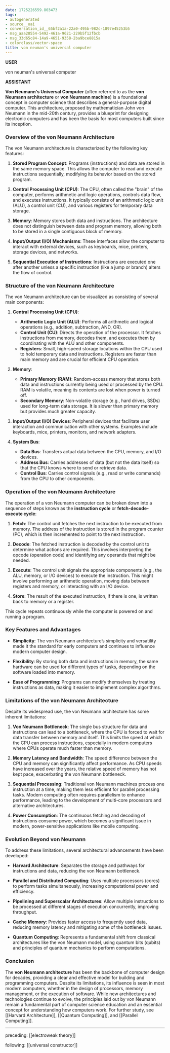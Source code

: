 ```yaml
---
date: 1725226559.803473
tags:
- autogenerated
- source__oai
- conversation_id__65bf2a1a-22a0-495b-982c-1897e45253b5
- msg_aaa28554-5492-461a-9621-229b5f12fbcb
- msg_33d65c84-14a9-4651-9358-2ba9bce8815a
- colorclass/vector-space
title: von neuman's universal computer
---
```


**USER**

von neuman's universal computer


**ASSISTANT**

**Von Neumann's Universal Computer** (often referred to as the **von Neumann architecture** or **von Neumann machine**) is a foundational concept in computer science that describes a general-purpose digital computer. This architecture, proposed by mathematician John von Neumann in the mid-20th century, provides a blueprint for designing electronic computers and has been the basis for most computers built since its inception.

### Overview of the von Neumann Architecture

The von Neumann architecture is characterized by the following key features:

1. **Stored Program Concept**: Programs (instructions) and data are stored in the same memory space. This allows the computer to read and execute instructions sequentially, modifying its behavior based on the stored program.

2. **Central Processing Unit (CPU)**: The CPU, often called the "brain" of the computer, performs arithmetic and logic operations, controls data flow, and executes instructions. It typically consists of an arithmetic logic unit (ALU), a control unit (CU), and various registers for temporary data storage.

3. **Memory**: Memory stores both data and instructions. The architecture does not distinguish between data and program memory, allowing both to be stored in a single contiguous block of memory.

4. **Input/Output (I/O) Mechanisms**: These interfaces allow the computer to interact with external devices, such as keyboards, mice, printers, storage devices, and networks.

5. **Sequential Execution of Instructions**: Instructions are executed one after another unless a specific instruction (like a jump or branch) alters the flow of control.

### Structure of the von Neumann Architecture

The von Neumann architecture can be visualized as consisting of several main components:

1. **Central Processing Unit (CPU)**:
   - **Arithmetic Logic Unit (ALU)**: Performs all arithmetic and logical operations (e.g., addition, subtraction, AND, OR).
   - **Control Unit (CU)**: Directs the operation of the processor. It fetches instructions from memory, decodes them, and executes them by coordinating with the ALU and other components.
   - **Registers**: Small, high-speed storage locations within the CPU used to hold temporary data and instructions. Registers are faster than main memory and are crucial for efficient CPU operation.

2. **Memory**:
   - **Primary Memory (RAM)**: Random-access memory that stores both data and instructions currently being used or processed by the CPU. RAM is volatile, meaning its contents are lost when power is turned off.
   - **Secondary Memory**: Non-volatile storage (e.g., hard drives, SSDs) used for long-term data storage. It is slower than primary memory but provides much greater capacity.

3. **Input/Output (I/O) Devices**: Peripheral devices that facilitate user interaction and communication with other systems. Examples include keyboards, mice, printers, monitors, and network adapters.

4. **System Bus**:
   - **Data Bus**: Transfers actual data between the CPU, memory, and I/O devices.
   - **Address Bus**: Carries addresses of data (but not the data itself) so that the CPU knows where to send or retrieve data.
   - **Control Bus**: Carries control signals (e.g., read or write commands) from the CPU to other components.

### Operation of the von Neumann Architecture

The operation of a von Neumann computer can be broken down into a sequence of steps known as the **instruction cycle** or **fetch-decode-execute cycle**:

1. **Fetch**: The control unit fetches the next instruction to be executed from memory. The address of the instruction is stored in the program counter (PC), which is then incremented to point to the next instruction.

2. **Decode**: The fetched instruction is decoded by the control unit to determine what actions are required. This involves interpreting the opcode (operation code) and identifying any operands that might be needed.

3. **Execute**: The control unit signals the appropriate components (e.g., the ALU, memory, or I/O devices) to execute the instruction. This might involve performing an arithmetic operation, moving data between registers and memory, or interacting with an I/O device.

4. **Store**: The result of the executed instruction, if there is one, is written back to memory or a register. 

This cycle repeats continuously while the computer is powered on and running a program.

### Key Features and Advantages

- **Simplicity**: The von Neumann architecture’s simplicity and versatility made it the standard for early computers and continues to influence modern computer design.
  
- **Flexibility**: By storing both data and instructions in memory, the same hardware can be used for different types of tasks, depending on the software loaded into memory.

- **Ease of Programming**: Programs can modify themselves by treating instructions as data, making it easier to implement complex algorithms.

### Limitations of the von Neumann Architecture

Despite its widespread use, the von Neumann architecture has some inherent limitations:

1. **Von Neumann Bottleneck**: The single bus structure for data and instructions can lead to a bottleneck, where the CPU is forced to wait for data transfer between memory and itself. This limits the speed at which the CPU can process instructions, especially in modern computers where CPUs operate much faster than memory.

2. **Memory Latency and Bandwidth**: The speed difference between the CPU and memory can significantly affect performance. As CPU speeds have increased over the years, the relative speed of memory has not kept pace, exacerbating the von Neumann bottleneck.

3. **Sequential Processing**: Traditional von Neumann machines process one instruction at a time, making them less efficient for parallel processing tasks. Modern computing often requires parallelism to enhance performance, leading to the development of multi-core processors and alternative architectures.

4. **Power Consumption**: The continuous fetching and decoding of instructions consume power, which becomes a significant issue in modern, power-sensitive applications like mobile computing.

### Evolution Beyond von Neumann

To address these limitations, several architectural advancements have been developed:

- **Harvard Architecture**: Separates the storage and pathways for instructions and data, reducing the von Neumann bottleneck.
  
- **Parallel and Distributed Computing**: Uses multiple processors (cores) to perform tasks simultaneously, increasing computational power and efficiency.

- **Pipelining and Superscalar Architectures**: Allow multiple instructions to be processed at different stages of execution concurrently, improving throughput.

- **Cache Memory**: Provides faster access to frequently used data, reducing memory latency and mitigating some of the bottleneck issues.

- **Quantum Computing**: Represents a fundamental shift from classical architectures like the von Neumann model, using quantum bits (qubits) and principles of quantum mechanics to perform computations.

### Conclusion

The **von Neumann architecture** has been the backbone of computer design for decades, providing a clear and effective model for building and programming computers. Despite its limitations, its influence is seen in most modern computers, whether in the design of processors, memory management, or the execution of software. While new architectures and technologies continue to evolve, the principles laid out by von Neumann remain a fundamental part of computer science education and an essential concept for understanding how computers work. For further study, see [[Harvard Architecture]], [[Quantum Computing]], and [[Parallel Computing]].


---

preceding: [[electroweak theory]]  


following: [[universal constructor]]